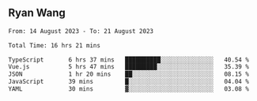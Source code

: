 ## Ryan Wang

<!--START_SECTION:waka-->

```txt
From: 14 August 2023 - To: 21 August 2023

Total Time: 16 hrs 21 mins

TypeScript       6 hrs 37 mins   ██████████░░░░░░░░░░░░░░░   40.54 %
Vue.js           5 hrs 47 mins   █████████░░░░░░░░░░░░░░░░   35.39 %
JSON             1 hr 20 mins    ██░░░░░░░░░░░░░░░░░░░░░░░   08.15 %
JavaScript       39 mins         █░░░░░░░░░░░░░░░░░░░░░░░░   04.04 %
YAML             30 mins         ▓░░░░░░░░░░░░░░░░░░░░░░░░   03.08 %
```

<!--END_SECTION:waka-->
